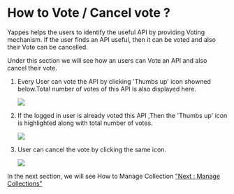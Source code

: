 How to Vote / Cancel vote ?
===========================

Yappes helps the users to identify the useful API by providing Voting
mechanism. If the user finds an API useful, then it can be voted and
also their Vote can be cancelled.

Under this section we will see how an users can Vote an API and also
cancel their vote.

1.  Every User can vote the API by clicking 'Thumbs up' icon showned
    below.Total number of votes of this API is also displayed here.

    ![](../images/social/vote_unvote_vote_click_03.png)

2.  If the logged in user is already voted this API ,Then the 'Thumbs
    up' icon is highlighted along with total number of votes.

    ![](../images/social/vote_unvote_voted_04.png)

3.  User can cancel the vote by clicking the same icon.

    ![](../images/social/vote_unvote_voted_04.png)

In the next section, we will see How to Manage Collection ["Next :
Manage Collections"](manageCollectionsObjects)
